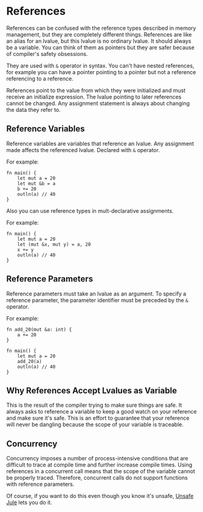 # References

References can be confused with the reference types described in memory management, but they are completely different things. References are like an alias for an lvalue, but this lvalue is no ordinary lvalue. It should always be a variable. You can think of them as pointers but they are safer because of compiler's safety obsessions.

They are used with `&` operator in syntax. You can't have nested references, for example you can have a pointer pointing to a pointer but not a reference referencing to a reference.

References point to the value from which they were initialized and must receive an initialize expression. The lvalue pointing to later references cannot be changed. Any assignment statement is always about changing the data they refer to.

## Reference Variables

Reference variables are variables that reference an lvalue. Any assignment made affects the referenced lvalue. Declared with `&` operator.

For example:
```
fn main() {
    let mut a = 20
    let mut &b = a
    b += 20
    outln(a) // 40
}
```

Also you can use reference types in mult-declarative assignments.

For example:
```
fn main() {
    let mut a = 20
    let (mut &x, mut y) = a, 20
    x += y
    outln(a) // 40
}
```

## Reference Parameters

Reference parameters must take an lvalue as an argument. To specify a reference parameter, the parameter identifier must be preceded by the `&` operator.

For example:
```
fn add_20(mut &a: int) {
    a += 20
}

fn main() {
    let mut a = 20
    add_20(a)
    outln(a) // 40
}
```

## Why References Accept Lvalues as Variable

This is the result of the compiler trying to make sure things are safe. It always asks to reference a variable to keep a good watch on your reference and make sure it's safe. This is an effort to guarantee that your reference will never be dangling because the scope of your variable is traceable.

## Concurrency

Concurrency imposes a number of process-intensive conditions that are difficult to trace at compile time and further increase compile times. Using references in a concurrent call means that the scope of the variable cannot be properly traced. Therefore, concurrent calls do not support functions with reference parameters.

Of course, if you want to do this even though you know it's unsafe, [Unsafe Jule](/unsafe-jule/) lets you do it.
